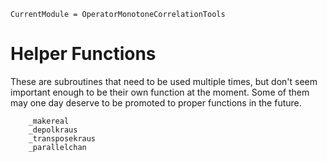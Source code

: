 ```@meta
CurrentModule = OperatorMonotoneCorrelationTools
```
# Helper Functions

These are subroutines that need to be used multiple times, but don't seem important 
enough to be their own function at the moment. Some of them may one day deserve to be promoted
to proper functions in the future.

```@docs
    _makereal
    _depolkraus
    _transposekraus
    _parallelchan
```